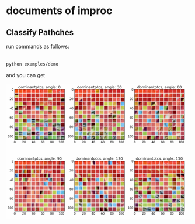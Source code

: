 
# documents of improc



## Classify Pathches

run commands as follows:

```bash

python examples/demo

```

and you can get

![](./figs/classify_patches.png)











